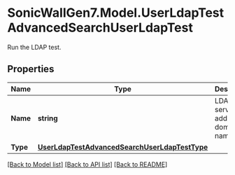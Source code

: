 # SonicWallGen7.Model.UserLdapTestAdvancedSearchUserLdapTest
Run the LDAP test.

## Properties

Name | Type | Description | Notes
------------ | ------------- | ------------- | -------------
**Name** | **string** | LDAP server IP address or domain name. | [optional] 
**Type** | [**UserLdapTestAdvancedSearchUserLdapTestType**](UserLdapTestAdvancedSearchUserLdapTestType.md) |  | [optional] 

[[Back to Model list]](../README.md#documentation-for-models) [[Back to API list]](../README.md#documentation-for-api-endpoints) [[Back to README]](../README.md)

